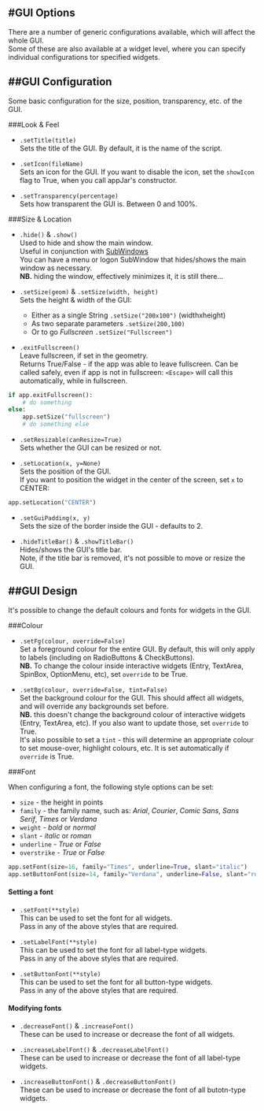 #GUI Options
---
There are a number of generic configurations available, which will affect the whole GUI.  
Some of these are also available at a widget level, where you can specify individual configurations tor specified widgets.  

##GUI Configuration
---

Some basic configuration for the size, position, transparency, etc. of the GUI.

###Look & Feel  
* `.setTitle(title)`  
    Sets the title of the GUI. By default, it is the name of the script.

* `.setIcon(fileName)`  
    Sets an icon for the GUI.
    If you want to disable the icon, set the `showIcon` flag to True, when you call appJar's constructor.  

* `.setTransparency(percentage)`  
    Sets how transparent the GUI is. Between 0 and 100%.

###Size & Location

* `.hide()` & `.show()`  
    Used to hide and show the main window.  
    Useful in conjunction with [SubWindows](/pythonWidgetGrouping/#sub-window)  
    You can have a menu or logon SubWindow that hides/shows the main window as necessary.  
    **NB.** hiding the window, effectively minimizes it, it is still there...

* `.setSize(geom)` & `.setSize(width, height)`  
    Sets the height & width of the GUI:  
    * Either as a single String `.setSize("200x100")` (widthxheight)  
    * As two separate parameters `.setSize(200,100)`
    * Or to go *Fullscreen* `.setSize("Fullscreen")`  

* `.exitFullscreen()`  
    Leave fullscreen, if set in the geometry.    
    Returns True/False - if the app was able to leave fullscreen.
    Can be called safely, even if app is not in fullscreen:
    `<Escape>` will call this automatically, while in fullscreen.  

```python
if app.exitFullscreen():
    # do something
else:
    app.setSize("fullscreen")
    # do something else
```   

* `.setResizable(canResize=True)`  
    Sets whether the GUI can be resized or not.  

* `.setLocation(x, y=None)`  
    Sets the position of the GUI.  
    If you want to position the widget in the center of the screen, set `x` to CENTER:
```python
app.setLocation("CENTER")
```

* `.setGuiPadding(x, y)`  
    Sets the size of the border inside the GUI - defaults to 2.  

* `.hideTitleBar()` & `.showTitleBar()`  
    Hides/shows the GUI's title bar.  
    Note, if the title bar is removed, it's not possible to move or resize the GUI.  

##GUI Design
---
It's possible to change the default colours and fonts for widgets in the GUI.

###Colour

* `.setFg(colour, override=False)`  
    Set a foreground colour for the entire GUI. By default, this will only apply to labels (including on RadioButtons & CheckButtons).  
    **NB.** To change the colour inside interactive widgets (Entry, TextArea, SpinBox, OptionMenu, etc), set `override` to be True.  

* `.setBg(colour, override=False, tint=False)`  
    Set the background colour for the GUI. This should affect all widgets, and will override any backgrounds set before.  
    **NB.** this doesn't change the background colour of interactive widgets (Entry, TextArea, etc). If you also want to update those, set `override` to True.  
    It's also possible to set a `tint` - this will determine an appropriate colour to set mouse-over, highlight colours, etc. It is set automatically if `override` is True.  

###Font

When configuring a font, the following style options can be set:

* `size` - the height in points  
* `family` - the family name, such as: *Arial*, *Courier*, *Comic Sans*, *Sans Serif*, *Times* or *Verdana*  
* `weight` - *bold* or *normal*  
* `slant` - *italic* or *roman*  
* `underline` - *True* or *False*  
* `overstrike` - *True* or *False*  

```python
app.setFont(size=16, family="Times", underline=True, slant="italic")
app.setButtonFont(size=14, family="Verdana", underline=False, slant="roman")
```

#### Setting a font  

* `.setFont(**style)`  
    This can be used to set the font for all widgets.  
    Pass in any of the above styles that are required.  

* `.setLabelFont(**style)`  
    This can be used to set the font for all label-type widgets.  
    Pass in any of the above styles that are required.  

* `.setButtonFont(**style)`  
    This can be used to set the font for all button-type widgets.  
    Pass in any of the above styles that are required.  

#### Modifying fonts

* `.decreaseFont()` & `.increaseFont()`  
    These can be used to increase or decrease the font of all widgets.

* `.increaseLabelFont()` & `.decreaseLabelFont()`  
    These can be used to increase or decrease the font of all label-type widgets.

* `.increaseButtonFont()` & `.decreaseButtonFont()`  
    These can be used to increase or decrease the font of all butotn-type widgets.

